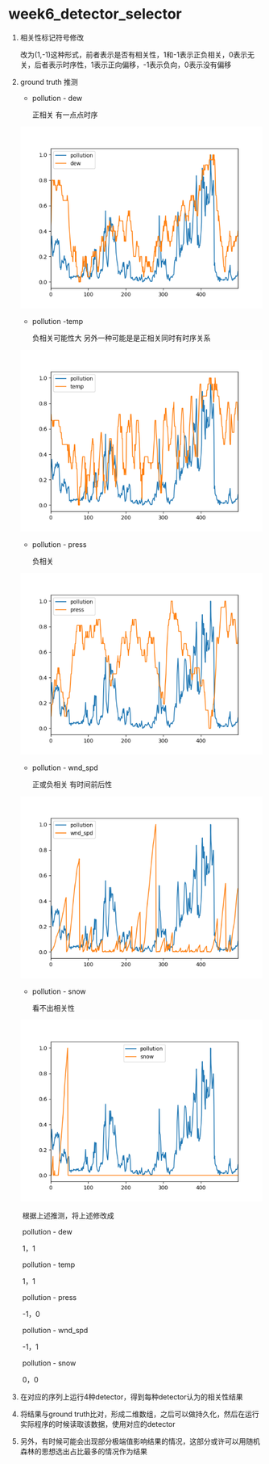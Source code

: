 # week6_detector_selector

1. 相关性标记符号修改

   改为(1,-1)这种形式，前者表示是否有相关性，1和-1表示正负相关，0表示无关，后者表示时序性，1表示正向偏移，-1表示负向，0表示没有偏移

2. ground truth 推测

   * pollution - dew

     正相关 有一点点时序

   ![image-20210417225407516](week6.assets/image-20210417225407516.png)

   * pollution -temp

     负相关可能性大 另外一种可能是是正相关同时有时序关系

   ![image-20210417225414577](week6.assets/image-20210417225414577.png)

   * pollution - press

     负相关

   ![image-20210417225421445](week6.assets/image-20210417225421445.png)

   * pollution - wnd_spd

     正或负相关 有时间前后性

   ![image-20210417225430721](week6.assets/image-20210417225430721.png)

   * pollution - snow

     看不出相关性

   ![image-20210417225440855](week6.assets/image-20210417225440855.png)

   ​	根据上述推测，将上述修改成

   ​	pollution - dew

   ​	1，1

   ​	pollution - temp

   ​	1，1

   ​	pollution - press

   ​	-1，0
   
   ​	pollution - wnd_spd
   
   ​	-1，1
   
   ​	pollution - snow
   
   ​	0，0
   
3. 在对应的序列上运行4种detector，得到每种detector认为的相关性结果

4. 将结果与ground truth比对，形成二维数组，之后可以做持久化，然后在运行实际程序的时候读取该数据，使用对应的detector

5. 另外，有时候可能会出现部分极端值影响结果的情况，这部分或许可以用随机森林的思想选出占比最多的情况作为结果
